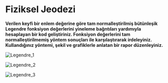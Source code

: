 # Fiziksel Jeodezi

 **Verilen keyfi bir enlem değerine göre tam normalleştirilmiş bütünleşik Legendre fonksiyon değerlerini yineleme bağntıları yardımıyla hesaplayan bir kod geliştiriniz. Fonksiyon değerlerini tam normalleştirilmemiş yöntem sonuçları ile karşılaştırarak irdeleyiniz. Kullandığınız yöntemi, şekil ve grafiklerle anlatan bir rapor düzenleyiniz.**

![Legendre_1](https://i.imgur.com/1hnV9UI.png)

![Legendre_2](https://i.hizliresim.com/FPDEPH.png)

![Legendre_3](https://pasteboard.co/JDqvGel.png)
